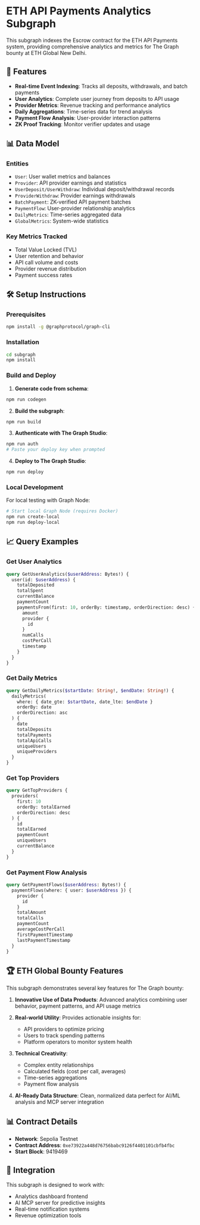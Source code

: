 # ETH API Payments Analytics Subgraph

This subgraph indexes the Escrow contract for the ETH API Payments system, providing comprehensive analytics and metrics for The Graph bounty at ETH Global New Delhi.

## 🚀 Features

- **Real-time Event Indexing**: Tracks all deposits, withdrawals, and batch payments
- **User Analytics**: Complete user journey from deposits to API usage
- **Provider Metrics**: Revenue tracking and performance analytics
- **Daily Aggregations**: Time-series data for trend analysis
- **Payment Flow Analysis**: User-provider interaction patterns
- **ZK Proof Tracking**: Monitor verifier updates and usage

## 📊 Data Model

### Entities
- `User`: User wallet metrics and balances
- `Provider`: API provider earnings and statistics  
- `UserDeposit/UserWithdraw`: Individual deposit/withdrawal records
- `ProviderWithdraw`: Provider earnings withdrawals
- `BatchPayment`: ZK-verified API payment batches
- `PaymentFlow`: User-provider relationship analytics
- `DailyMetrics`: Time-series aggregated data
- `GlobalMetrics`: System-wide statistics

### Key Metrics Tracked
- Total Value Locked (TVL)
- User retention and behavior
- API call volume and costs
- Provider revenue distribution
- Payment success rates

## 🛠️ Setup Instructions

### Prerequisites
```bash
npm install -g @graphprotocol/graph-cli
```

### Installation
```bash
cd subgraph
npm install
```

### Build and Deploy

1. **Generate code from schema**:
```bash
npm run codegen
```

2. **Build the subgraph**:
```bash
npm run build
```

3. **Authenticate with The Graph Studio**:
```bash
npm run auth
# Paste your deploy key when prompted
```

4. **Deploy to The Graph Studio**:
```bash
npm run deploy
```

### Local Development

For local testing with Graph Node:

```bash
# Start local Graph Node (requires Docker)
npm run create-local
npm run deploy-local
```

## 📈 Query Examples

### Get User Analytics
```graphql
query GetUserAnalytics($userAddress: Bytes!) {
  user(id: $userAddress) {
    totalDeposited
    totalSpent
    currentBalance
    paymentCount
    paymentsFrom(first: 10, orderBy: timestamp, orderDirection: desc) {
      amount
      provider {
        id
      }
      numCalls
      costPerCall
      timestamp
    }
  }
}
```

### Get Daily Metrics
```graphql
query GetDailyMetrics($startDate: String!, $endDate: String!) {
  dailyMetrics(
    where: { date_gte: $startDate, date_lte: $endDate }
    orderBy: date
    orderDirection: asc
  ) {
    date
    totalDeposits
    totalPayments
    totalApiCalls
    uniqueUsers
    uniqueProviders
  }
}
```

### Get Top Providers
```graphql
query GetTopProviders {
  providers(
    first: 10
    orderBy: totalEarned
    orderDirection: desc
  ) {
    id
    totalEarned
    paymentCount
    uniqueUsers
    currentBalance
  }
}
```

### Get Payment Flow Analysis
```graphql
query GetPaymentFlows($userAddress: Bytes!) {
  paymentFlows(where: { user: $userAddress }) {
    provider {
      id
    }
    totalAmount
    totalCalls
    paymentCount
    averageCostPerCall
    firstPaymentTimestamp
    lastPaymentTimestamp
  }
}
```

## 🏆 ETH Global Bounty Features

This subgraph demonstrates several key features for The Graph bounty:

1. **Innovative Use of Data Products**: Advanced analytics combining user behavior, payment patterns, and API usage metrics

2. **Real-world Utility**: Provides actionable insights for:
   - API providers to optimize pricing
   - Users to track spending patterns
   - Platform operators to monitor system health

3. **Technical Creativity**: 
   - Complex entity relationships
   - Calculated fields (cost per call, averages)
   - Time-series aggregations
   - Payment flow analysis

4. **AI-Ready Data Structure**: Clean, normalized data perfect for AI/ML analysis and MCP server integration

## 📊 Contract Details

- **Network**: Sepolia Testnet
- **Contract Address**: `0xe73922a448d76756babc9126f4401101cbfb4fbc`
- **Start Block**: 9419469

## 🔗 Integration

This subgraph is designed to work with:
- Analytics dashboard frontend
- AI MCP server for predictive insights
- Real-time notification systems
- Revenue optimization tools